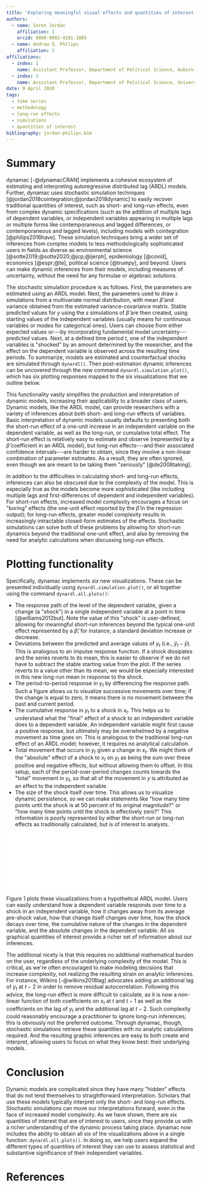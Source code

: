 ```yaml
--- 
title: 'Exploring meaningful visual effects and quantities of interest from dynamic models through dynamac'  
authors:
  - name: Soren Jordan 
    affiliation: 1 
    orcid: 0000-0003-4201-1085 
  - name: Andrew Q. Philips 
    affiliation: 2 
affiliations: 
  - index: 1 
    name: Assistant Professor, Department of Political Science, Auburn University 
  - index: 2 
    name: Assistant Professor, Department of Political Science, University of Colorado Boulder 
date: 9 April 2020 
tags: 
  - time series
  - methodology
  - long-run effects
  - simulations
  - quantities of interest
bibliography: jordan-philips.bib 
---
```


# Summary 

dynamac [-@dynamacCRAN] implements a cohesive ecosystem of estimating and interpreting autoregressive distributed lag (ARDL) models. Further, dynamac uses stochastic simulation techniques [@jordan2018cointegration;@jordan2018dynamic] to easily recover traditional quantities of interest, such as short- and long-run effects, even from complex dynamic specifications (such as the addition of multiple lags of dependent variables, or independent variables appearing in multiple lags or multiple forms like contemporaneous and lagged differences, or contemporaneous and lagged levels), including models with cointegration [@philips2016have]. These simulation techniques bring a wider set of inferences from complex models to less methodologically sophisticated users in fields as diverse as environmental science [@sotte2019;@sotte2020;@jcp;@ijerph], epidemiology [@covid], economics [@espr;@te], political science [@trumpy], and beyond. Users can make dynamic inferences from their models, including measures of uncertainty, without the need for any formulae or algebraic solutions.

The stochastic simulation procedure is as follows. First, the parameters are estimated using an ARDL model. Next, the parameters used to draw $s$ simulations from a multivariate normal distribution, with mean $\hat{\beta}$ and variance obtained from the estimated variance-covariance matrix. Stable predicted values for $y$ using the $s$ simulations of $\hat{\beta}$ are then created, using starting values of the independent variables (usually means for continuous variables or modes for categorical ones). Users can choose from either expected values or---by incorporating fundamental model uncertainty---predicted values. Next, at a defined time period $t$, one of the independent variables is "shocked" by an amount determined by the researcher, and the effect on the dependent variable is observed across the resulting time periods. To summarize, models are estimated and counterfactual shocks are simulated through `dynardl()`. Then post-estimation dynamic inferences can be uncovered through the new command `dynardl.simulation.plot()`, which has six plotting responses mapped to the six visualizations that we outline below. 

This functionality vastly simplifies the production and interpretation of dynamic models, increasing their applicability to a broader class of users. Dynamic models, like the ARDL model, can provide researchers with a variety of inferences about both short- and long-run effects of variables. Basic interpretation of dynamic models usually defaults to presenting both the short-run effect of a one-unit increase in an independent variable on the dependent variable, as well as the long-run, or cumulative total effect. The short-run effect is relatively easy to estimate and observe (represented by a $\hat\beta$ coefficient in an ARDL model), but long-run effects---and their associated confidence intervals---are harder to obtain, since they involve a non-linear combination of parameter estimates.  As a result, they are often ignored, even though we are meant to be taking them "seriously" [@de2008taking].

In addition to the difficulties in calculating short- and long-run effects, inferences can also be obscured due to the complexity of the model. This is especially true as the models become more sophisticated (like including multiple lags and first-differences of dependent and independent variables). For short-run effects, increased model complexity encourages a focus on "boring" effects (the one-unit effect reported by the $\hat\beta$ in the regression output); for long-run effects, greater model complexity results in increasingly intractable closed-form estimates of the effects. Stochastic simulations can solve both of these problems by allowing for short-run dynamics beyond the traditional one-unit effect, and also by removing the need for analytic calculations when discussing long-run effects. 

# Plotting functionality
Specifically, dynamac implements six new visualizations. These can be presented individually using `dynardl.simulation.plot()`, or all together using the command `dynardl.all.plots()`:

* The response path of the level of the dependent variable, given a change (a "shock") in a single independent variable at a point in time [@williams2012but]. Note the value of this "shock" is user-defined, allowing for meaningful short-run inferences beyond the typical one-unit effect represented by a $\hat\beta$; for instance, a standard deviation increase or decrease.
* Deviations between the predicted and average values of $y_t$ (i.e., $\hat{y}_t - \bar{y}$). This is analogous to an impulse response function. If a shock dissipates and the series reverts to its mean, this is easier to observe if we do not have to subtract the stable starting value from the plot. If the series reverts to a value other than its mean, we would be especially interested in this new long-run mean in response to the shock.
* The period-to-period response in $y_t$ by differencing the response path. Such a figure allows us to visualize successive movements over time; if the change is equal to zero, it means there is no movement between the past and current period.
* The cumulative response in $y_t$ to a shock in $x_t$. This helps us to understand what the "final" effect of a shock to an independent variable does to a dependent variable. An independent variable might first cause a positive response, but ultimately may be overwhelmed by a negative movement as time goes on. This is analogous to the traditional long-run effect of an ARDL model; however, it requires no analytical calculation.
* Total movement that occurs in $y_t$ given a change in $x_t$. We might think of the "absolute" effect of a shock to $x_t$ on $y_t$ as being the sum over these positive and negative effects, but without allowing them to offset. In this setup, each of the period-over-period changes counts towards the "total" movement in $y_t$, so that all of the movement in $y$ is attributed as an effect to the independent variable.
* The size of the shock itself over time. This allows us to visualize dynamic persistence, so we can make statements like "how many time points until the shock is at 50 percent of its original magnitude?" or "how many time points until the shock is effectively zero?" This information is poorly represented by either the short-run or long-run effects as traditionally calculated, but is of interest to analysts.

![Six quantities of interest from the ARDL equation $\Delta y_t = -0.8 y_{t-1} -2 \Delta x_t  + x_{t-1} + u_t$.](allplots.pdf)

Figure 1 plots these visualizations from a hypothetical ARDL model. Users can easily understand how a dependent variable responds over time to a shock in an independent variable, how it changes away from its average pre-shock value, how that change itself changes over time, how the shock decays over time, the cumulative nature of the changes in the dependent variable, and the absolute changes in the dependent variable. All six graphical quantities of interest provide a richer set of information about our inferences.

The additional nicety is that this requires no additional mathematical burden on the user, regardless of the underlying complexity of the model. This is critical, as we're often encouraged to make modeling decisions that increase complexity, not realizing the resulting strain on analytic inferences. For instance, Wilkins [-@wilkins2018lag] advocates adding an additional lag of $y_t$ at $t-2$ in order to remove residual autocorrelation. Following this advice, the long-run effect is more difficult to calculate, as it is now a non-linear function of both coefficients on $x_t$ at $t$ and $t-1$ as well as the coefficients on the lag of $y_t$ and the additional lag at $t-2$. Such complexity could reasonably encourage a practitioner to ignore long-run inferences; this is obviously not the preferred outcome. Through dynamac, though, stochastic simulations retrieve these quantities with no analytic calculations required. And the resulting graphic inferences are easy to both create and interpret, allowing users to focus on what they know best: their underlying models.

# Conclusion

Dynamic models are complicated since they have many "hidden" effects that do not lend themselves to straightforward interpretation. Scholars that use these models typically interpret only the short- and long-run effects. Stochastic simulations can move our interpretations forward, even in the face of increased model complexity. As we have shown, there are six quantities of interest that are of interest to users, since they provide us with a richer understanding of the dynamic process taking place. dynamac now includes the ability to obtain all six of the visualizations above in a single function: ``dynardl.all.plots()``. In doing so, we help users expand the different types of quantities of interest they can use to assess statistical and substantive significance of their independent variables.

# References

